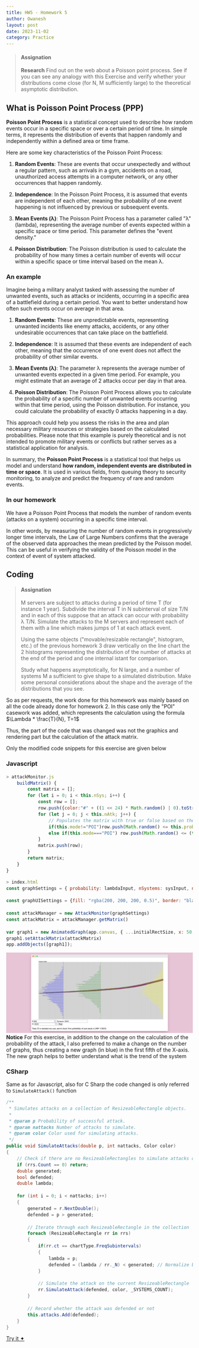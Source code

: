 ```yaml
---
title: HW5 - Homework 5
author: Owanesh
layout: post
date: 2023-11-02
category: Practice
---
```

>#### Assignation
>**Research**
>Find out on the web about a Poisson point process. See if you can see any analogy with this Exercise and verify whether your distributions come close (for N, M sufficiently large) to the theoretical asymptotic distribution.
 


## What is Poisson Point Process (PPP)
**Poisson Point Process** is a statistical concept used to describe how random events occur in a specific space or over a certain period of time. In simple terms, it represents the distribution of events that happen randomly and independently within a defined area or time frame.

Here are some key characteristics of the Poisson Point Process:

1. **Random Events**: These are events that occur unexpectedly and without a regular pattern, such as arrivals in a gym, accidents on a road, unauthorized access attempts in a computer network, or any other occurrences that happen randomly.

2. **Independence**: In the Poisson Point Process, it is assumed that events are independent of each other, meaning the probability of one event happening is not influenced by previous or subsequent events.

3. **Mean Events (λ)**: The Poisson Point Process has a parameter called "λ" (lambda), representing the average number of events expected within a specific space or time period. This parameter defines the "event density."

4. **Poisson Distribution**: The Poisson distribution is used to calculate the probability of how many times a certain number of events will occur within a specific space or time interval based on the mean λ.

### An example
Imagine being a military analyst tasked with assessing the number of unwanted events, such as attacks or incidents, occurring in a specific area of a battlefield during a certain period. You want to better understand how often such events occur on average in that area.

1. **Random Events**: These are unpredictable events, representing unwanted incidents like enemy attacks, accidents, or any other undesirable occurrences that can take place on the battlefield.

2. **Independence**: It is assumed that these events are independent of each other, meaning that the occurrence of one event does not affect the probability of other similar events.

3. **Mean Events (λ)**: The parameter λ represents the average number of unwanted events expected in a given time period. For example, you might estimate that an average of 2 attacks occur per day in that area.

4. **Poisson Distribution**: The Poisson Point Process allows you to calculate the probability of a specific number of unwanted events occurring within that time period, using the Poisson distribution. For instance, you could calculate the probability of exactly 0 attacks happening in a day.

This approach could help you assess the risks in the area and plan necessary military resources or strategies based on the calculated probabilities. Please note that this example is purely theoretical and is not intended to promote military events or conflicts but rather serves as a statistical application for analysis.


In summary, the **Poisson Point Process** is a statistical tool that helps us model and understand **how random, independent events are distributed in time or space**. It is used in various fields, from queuing theory to security monitoring, to analyze and predict the frequency of rare and random events.

### In our homework
We have a Poisson Point Process that models the number of random events (attacks on a system) occurring in a specific time interval. 

In other words, by measuring the number of random events in progressively longer time intervals, the Law of Large Numbers confirms that the average of the observed data approaches the mean predicted by the Poisson model. This can be useful in verifying the validity of the Poisson model in the context of event of system attacked. 

## Coding
>#### Assignation
>
>M servers are subject to attacks during a period of time T (for instance 1 year).
Subdivide the interval T in N subinterval of size T/N and in each of this suppose that an attack can occur with probability λ T/N.
>Simulate the attacks to the M servers and represent each of them with a line which makes jumps of 1 at each attack event.
>
>Using the same objects ("movable/resizable rectangle", histogram, etc.) of the previous homework 3 draw vertically on the line chart the 2 histograms representing the distribution of the number of attacks at the end of the period and one internal istant for comparison.
>
>Study what happens asymptotically, for N large, and a number of systems M a sufficient to give shape to
a simulated distribution. Make some personal considerations about the shape and the average of the distributions that you see.
>
So as per requests, the work done for this homework was mainly based on all the code already done for homework 2.
In this case only the "POI" casework was added, which represents the calculation using the formula $\Lambda * \frac{T}{N}, T=1$

Thus, the part of the code that was changed was not the graphics and rendering part but the calculation of the attack matrix.

Only the modified code snippets for this exercise are given below

### Javascript
```js
> attackMonitor.js
    buildMatrix() {
        const matrix = [];
        for (let i = 0; i < this.nSys; i++) {
            const row = [];
            row.push({color:"#" + ((1 << 24) * Math.random() | 0).toString(16),final:0,middle:0})
            for (let j = 0; j < this.nAtk; j++) {
                // Populates the matrix with true or false based on the attack probability
                if(this.mode!="POI")row.push(Math.random() <= this.probability ? true : false);
                else if(this.mode==="POI") row.push(Math.random() <= (this.probability*(1/j)) ? true : false);
            }
            matrix.push(row);
        }
        return matrix;
    }
}
```
```js
> index.html
const graphSettings = { probability: lambdaInput, nSystems: sysInput, nAttacks: denominatorN, mode:"POI" };

const graphUISettings = {fill: "rgba(200, 200, 200, 0.5)", border: "black", borderWidth: 2 }

const attackManager = new AttackMonitor(graphSettings)
const attackMatrix = attackManager.getMatrix()

var graph1 = new AnimatedGraph(app.canvas, { ...initialRectSize, x: 50, y: 20 }, { ...graphUISettings, label: "Poisson Graph" }, graphSettings)
graph1.setAttackMatrix(attackMatrix)
app.addObjects([graph1]);
```
![Demo_in_javascript](../assets/labs/hw5/hw5__demo_js.png)
**Notice** For this exercise, in addition to the change on the calculation of the probability of the attack, I also preferred to make a change on the number of graphs, thus creating a new graph (in blue) in the first fifth of the X-axis. The new graph helps to better understand what is the trend of the system

### CSharp
Same as for Javascript, also for C Sharp the code changed is only referred to `SimulateAttack()` function
```csharp
/**
 * Simulates attacks on a collection of ResizeableRectangle objects.
 *
 * @param p Probability of successful attack.
 * @param nattacks Number of attacks to simulate.
 * @param color Color used for simulating attacks.
 */
public void SimulateAttacks(double p, int nattacks, Color color)
{
    // Check if there are no ResizeableRectangles to simulate attacks on
    if (rrs.Count == 0) return;
    double generated;
    bool defended;
    double lambda;

    for (int i = 0; i < nattacks; i++)
    {
        generated = r.NextDouble();
        defended = p > generated;

        // Iterate through each ResizeableRectangle in the collection
        foreach (ResizeableRectangle rr in rrs)
        {
            if(rr.ct == chartType.FreqSubintervals)
            {
                lambda = p;
                defended = (lambda / rr._N) < generated; // Normalize by T
            }

            // Simulate the attack on the current ResizeableRectangle
            rr.SimulateAttack(defended, color, _SYSTEMS_COUNT);
        }

        // Record whether the attack was defended or not
        this.attacks.Add(defended);
    }
}
```

[Try it ✦](../assets/labs/hw5/index.html)
